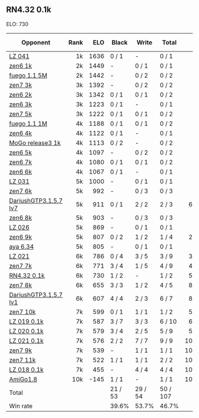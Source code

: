 ## RN4.32 0.1k ##

ELO: 730

Opponent | Rank | ELO | Black | Write | Total | Win rate
---------|-----:|----:|-------|-------|-------|-------:
[LZ 041](LZ%20041.md) | 1k | 1636 | 0 / 1 | - | 0 / 1 | 0.0%
[zen6 1k](zen6%201k.md) | 2k | 1449 | - | 0 / 1 | 0 / 1 | 0.0%
[fuego 1.1 5M](fuego%201.1%205M.md) | 2k | 1442 | - | 0 / 2 | 0 / 2 | 0.0%
[zen7 3k](zen7%203k.md) | 3k | 1392 | - | 0 / 2 | 0 / 2 | 0.0%
[zen6 2k](zen6%202k.md) | 3k | 1342 | 0 / 1 | 0 / 1 | 0 / 2 | 0.0%
[zen6 3k](zen6%203k.md) | 3k | 1223 | 0 / 1 | - | 0 / 1 | 0.0%
[zen7 5k](zen7%205k.md) | 3k | 1222 | 0 / 1 | 0 / 1 | 0 / 2 | 0.0%
[fuego 1.1 1M](fuego%201.1%201M.md) | 4k | 1188 | 0 / 1 | 0 / 1 | 0 / 2 | 0.0%
[zen6 4k](zen6%204k.md) | 4k | 1122 | 0 / 1 | - | 0 / 1 | 0.0%
[MoGo release3 1k](MoGo%20release3%201k.md) | 4k | 1113 | 0 / 2 | - | 0 / 2 | 0.0%
[zen6 5k](zen6%205k.md) | 4k | 1097 | - | 0 / 2 | 0 / 2 | 0.0%
[zen6 7k](zen6%207k.md) | 4k | 1080 | 0 / 1 | 0 / 1 | 0 / 2 | 0.0%
[zen6 6k](zen6%206k.md) | 4k | 1067 | 0 / 1 | - | 0 / 1 | 0.0%
[LZ 031](LZ%20031.md) | 5k | 1000 | - | 0 / 1 | 0 / 1 | 0.0%
[zen7 6k](zen7%206k.md) | 5k | 992 | - | 0 / 3 | 0 / 3 | 0.0%
[DariushGTP3.1.5.7 lv7](DariushGTP3.1.5.7%20lv7.md) | 5k | 911 | 0 / 1 | 2 / 2 | 2 / 3 | 66.7%
[zen6 8k](zen6%208k.md) | 5k | 903 | - | 0 / 3 | 0 / 3 | 0.0%
[LZ 026](LZ%20026.md) | 5k | 869 | - | 0 / 1 | 0 / 1 | 0.0%
[zen6 9k](zen6%209k.md) | 5k | 807 | 0 / 2 | 1 / 2 | 1 / 4 | 25.0%
[aya 6.34](aya%206.34.md) | 5k | 805 | - | 0 / 1 | 0 / 1 | 0.0%
[LZ 021](LZ%20021.md) | 6k | 786 | 0 / 4 | 3 / 5 | 3 / 9 | 33.3%
[zen7 7k](zen7%207k.md) | 6k | 771 | 3 / 4 | 1 / 5 | 4 / 9 | 44.4%
[RN4.32 0.1k](RN4.32%200.1k.md) | 6k | 730 | 1 / 2 | - | 1 / 2 | 50.0%
[zen7 8k](zen7%208k.md) | 6k | 655 | 3 / 3 | 1 / 2 | 4 / 5 | 80.0%
[DariushGTP3.1.5.7 lv1](DariushGTP3.1.5.7%20lv1.md) | 6k | 607 | 4 / 4 | 2 / 3 | 6 / 7 | 85.7%
[zen7 10k](zen7%2010k.md) | 7k | 599 | 0 / 1 | 1 / 1 | 1 / 2 | 50.0%
[LZ 019 0.1k](LZ%20019%200.1k.md) | 7k | 587 | 3 / 7 | 3 / 3 | 6 / 10 | 60.0%
[LZ 020 0.1k](LZ%20020%200.1k.md) | 7k | 579 | 3 / 4 | 2 / 5 | 5 / 9 | 55.6%
[LZ 021 0.1k](LZ%20021%200.1k.md) | 7k | 576 | 2 / 2 | 7 / 7 | 9 / 9 | 100.0%
[zen7 9k](zen7%209k.md) | 7k | 539 | - | 1 / 1 | 1 / 1 | 100.0%
[zen7 11k](zen7%2011k.md) | 7k | 522 | 1 / 1 | 1 / 1 | 2 / 2 | 100.0%
[LZ 018 0.1k](LZ%20018%200.1k.md) | 7k | 455 | - | 4 / 4 | 4 / 4 | 100.0%
[AmiGo1.8](AmiGo1.8.md) | 10k | -145 | 1 / 1 | - | 1 / 1 | 100.0%
Total | | | 21 / 53 | 29 / 54 | 50 / 107 | 
Win rate| | | 39.6% | 53.7% | 46.7% | 
